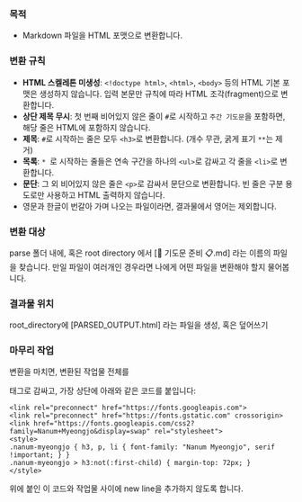 ### 목적
- Markdown 파일을 HTML 포맷으로 변환합니다.

### 변환 규칙
- **HTML 스켈레톤 미생성**: `<!doctype html>`, `<html>`, `<body>` 등의 HTML 기본 포맷은 생성하지 않습니다. 입력 본문만 규칙에 따라 HTML 조각(fragment)으로 변환합니다.
- **상단 제목 무시**: 첫 번째 비어있지 않은 줄이 `#`로 시작하고 `주간 기도문`을 포함하면, 해당 줄은 HTML에 포함하지 않습니다.
- **제목**: `#`로 시작하는 줄은 모두 `<h3>`로 변환합니다. (개수 무관, 굵게 표기 `**`는 제거)
- **목록**: `* `로 시작하는 줄들은 연속 구간을 하나의 `<ul>`로 감싸고 각 줄을 `<li>`로 변환합니다.
- **문단**: 그 외 비어있지 않은 줄은 `<p>`로 감싸서 문단으로 변환합니다. 빈 줄은 구분 용도로만 사용하고 HTML 출력하지 않습니다.
- 영문과 한글이 번갈아 가며 나오는 파일이라면, 결과물에서 영어는 제외합니다.

### 변환 대상
parse 폴더 내에, 혹은 root directory 에서 [🙏 기도문 준비 📋.md] 라는 이름의 파일을 찾습니다.
만일 파일이 여러개인 경우라면 나에게 어떤 파일을 변환해야 할지 물어봅니다.

### 결과물 위치
root_directory에 [PARSED_OUTPUT.html] 라는 파일을 생성, 혹은 덮어쓰기

### 마무리 작업
변환을 마치면, 변환된 작업물 전체를 <div class="nanum-myeongjo"> 태그로 감싸고, 가장 상단에 아래와 같은 코드를 붙입니다:
```
<link rel="preconnect" href="https://fonts.googleapis.com">
<link rel="preconnect" href="https://fonts.gstatic.com" crossorigin>
<link href="https://fonts.googleapis.com/css2?family=Nanum+Myeongjo&display=swap" rel="stylesheet">
<style>
.nanum-myeongjo { h3, p, li { font-family: "Nanum Myeongjo", serif !important; } }
.nanum-myeongjo > h3:not(:first-child) { margin-top: 72px; }
</style>
```
위에 붙인 이 코드와 작업물 사이에 new line을 추가하지 않도록 합니다.